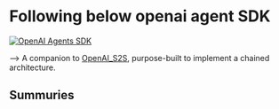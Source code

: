 # Following below openai agent SDK

[![OpenAI Agents SDK](https://img.shields.io/badge/Agents%20SDK-Quickstart-000?logo=openai&logoColor=white)](https://openai.github.io/openai-agents-python/quickstart/)


⟶ A companion to [OpenAI_S2S]((https://github.com/dudududukim/OpenAI_S2S)), purpose-built to implement a chained architecture.

## Summuries

